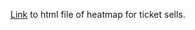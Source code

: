  [Link](https://rawcdn.githack.com/himabindu13198/MTA-HackTheTrack-TeamEmpireStateProtectors/1dcc3b0eb4e90132f75a691cb309b91240a36be2/ticket_sell_heatmap/Ticket-sell.html) to html file of heatmap for ticket sells.
